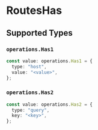# RoutesHas


## Supported Types

### `operations.Has1`

```typescript
const value: operations.Has1 = {
  type: "host",
  value: "<value>",
};
```

### `operations.Has2`

```typescript
const value: operations.Has2 = {
  type: "query",
  key: "<key>",
};
```

